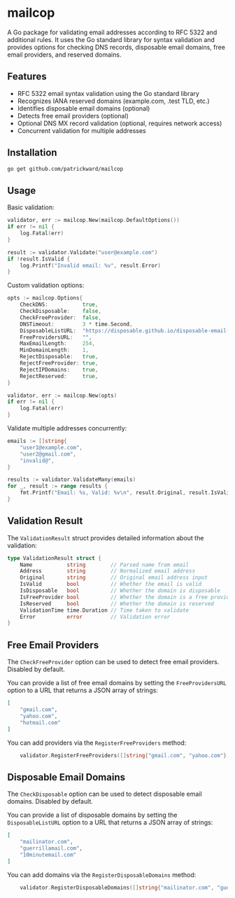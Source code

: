 # mailcop

A Go package for validating email addresses according to RFC 5322 and additional rules. 
It uses the Go standard library for syntax validation and provides options for checking DNS records,
disposable email domains, free email providers, and reserved domains.

## Features

- RFC 5322 email syntax validation using the Go standard library
- Recognizes IANA reserved domains (example.com, .test TLD, etc.)
- Identifies disposable email domains (optional)
- Detects free email providers (optional)
- Optional DNS MX record validation (optional, requires network access)
- Concurrent validation for multiple addresses

## Installation

```bash
go get github.com/patrickward/mailcop
```

## Usage

Basic validation:
```go
validator, err := mailcop.New(mailcop.DefaultOptions())
if err != nil {
    log.Fatal(err)
}

result := validator.Validate("user@example.com")
if !result.IsValid {
    log.Printf("Invalid email: %v", result.Error)
}
```

Custom validation options:
```go
opts := mailcop.Options{
    CheckDNS:           true,
    CheckDisposable:    false,
    CheckFreeProvider:  false,
    DNSTimeout:         3 * time.Second,
    DisposableListURL:  "https://disposable.github.io/disposable-email-domains/domains.json",
    FreeProvidersURL:   "",
    MaxEmailLength:     254,
    MinDomainLength:    1,
    RejectDisposable:   true,
    RejectFreeProvider: true,
    RejectIPDomains:    true,
    RejectReserved:     true,
}

validator, err := mailcop.New(opts)
if err != nil {
    log.Fatal(err)
}
```

Validate multiple addresses concurrently:
```go
emails := []string{
    "user1@example.com",
    "user2@gmail.com",
    "invalid@",
}

results := validator.ValidateMany(emails)
for _, result := range results {
    fmt.Printf("Email: %s, Valid: %v\n", result.Original, result.IsValid)
}
```

## Validation Result

The `ValidationResult` struct provides detailed information about the validation:
```go
type ValidationResult struct {
    Name           string        // Parsed name from email
    Address        string        // Normalized email address
    Original       string        // Original email address input
    IsValid        bool          // Whether the email is valid
    IsDisposable   bool          // Whether the domain is disposable
    IsFreeProvider bool          // Whether the domain is a free provider
    IsReserved     bool          // Whether the domain is reserved
    ValidationTime time.Duration // Time taken to validate
    Error          error         // Validation error
}
```

## Free Email Providers

The `CheckFreeProvider` option can be used to detect free email providers. Disabled by default.

You can provide a list of free email domains by setting the `FreeProvidersURL` option to a URL that returns a JSON array of strings:
```json
[
    "gmail.com",
    "yahoo.com",
    "hotmail.com"
]
```

You can add providers via the `RegisterFreeProviders` method:
```go
    validator.RegisterFreeProviders([]string{"gmail.com", "yahoo.com"})
``` 

## Disposable Email Domains

The `CheckDisposable` option can be used to detect disposable email domains. Disabled by default. 

You can provide a list of disposable domains by setting the `DisposableListURL` option to a URL that returns a JSON array of strings:
```json
[
    "mailinator.com",
    "guerrillamail.com",
    "10minutemail.com"
]
```

You can add domains via the `RegisterDisposableDomains` method:
```go
    validator.RegisterDisposableDomains([]string{"mailinator.com", "guerrillamail.com"})
```
